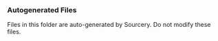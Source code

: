 ### Autogenerated Files
Files in this folder are auto-generated by Sourcery. Do not modify these files.
